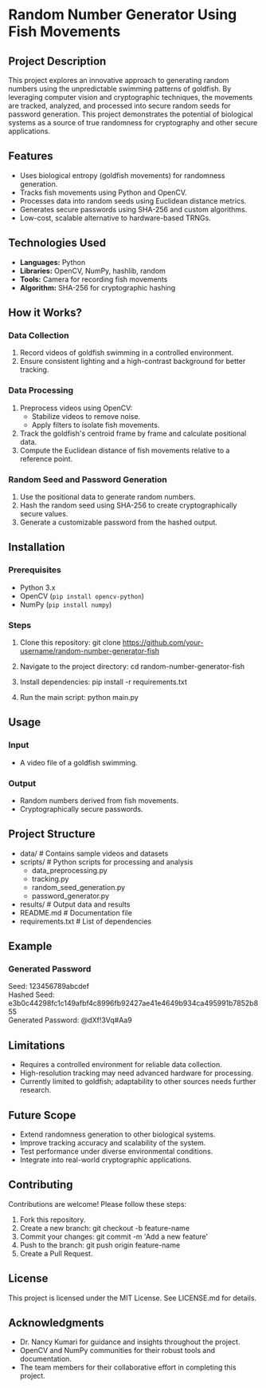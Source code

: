# Random Number Generator Using Fish Movements

## Project Description
This project explores an innovative approach to generating random numbers using the unpredictable swimming patterns of goldfish. By leveraging computer vision and cryptographic techniques, the movements are tracked, analyzed, and processed into secure random seeds for password generation. This project demonstrates the potential of biological systems as a source of true randomness for cryptography and other secure applications.

## Features
- Uses biological entropy (goldfish movements) for randomness generation.
- Tracks fish movements using Python and OpenCV.
- Processes data into random seeds using Euclidean distance metrics.
- Generates secure passwords using SHA-256 and custom algorithms.
- Low-cost, scalable alternative to hardware-based TRNGs.

## Technologies Used
- **Languages:** Python
- **Libraries:** OpenCV, NumPy, hashlib, random
- **Tools:** Camera for recording fish movements
- **Algorithm:** SHA-256 for cryptographic hashing

## How it Works?
### Data Collection
1. Record videos of goldfish swimming in a controlled environment.
2. Ensure consistent lighting and a high-contrast background for better tracking.

### Data Processing
1. Preprocess videos using OpenCV:
   - Stabilize videos to remove noise.
   - Apply filters to isolate fish movements.
2. Track the goldfish's centroid frame by frame and calculate positional data.
3. Compute the Euclidean distance of fish movements relative to a reference point.

### Random Seed and Password Generation
1. Use the positional data to generate random numbers.
2. Hash the random seed using SHA-256 to create cryptographically secure values.
3. Generate a customizable password from the hashed output.

## Installation
### Prerequisites 
- Python 3.x
- OpenCV (`pip install opencv-python`)
- NumPy (`pip install numpy`)

### Steps
1. Clone this repository:
   git clone https://github.com/your-username/random-number-generator-fish

2. Navigate to the project directory:
   cd random-number-generator-fish

3. Install dependencies:
   pip install -r requirements.txt

4. Run the main script:
   python main.py

## Usage
### Input
- A video file of a goldfish swimming.

### Output
- Random numbers derived from fish movements.
- Cryptographically secure passwords.

## Project Structure
- data/                 # Contains sample videos and datasets
- scripts/              # Python scripts for processing and analysis
   - data_preprocessing.py
   - tracking.py
   - random_seed_generation.py
   - password_generator.py
- results/              # Output data and results
- README.md             # Documentation file
- requirements.txt      # List of dependencies

## Example
### Generated Password
Seed: 123456789abcdef  
Hashed Seed: e3b0c44298fc1c149afbf4c8996fb92427ae41e4649b934ca495991b7852b855  
Generated Password: @dXf!3Vq#Aa9  

## Limitations
- Requires a controlled environment for reliable data collection.
- High-resolution tracking may need advanced hardware for processing.
- Currently limited to goldfish; adaptability to other sources needs further research.

## Future Scope
- Extend randomness generation to other biological systems.
- Improve tracking accuracy and scalability of the system.
- Test performance under diverse environmental conditions.
- Integrate into real-world cryptographic applications.

## Contributing
Contributions are welcome! Please follow these steps:
1. Fork this repository.
2. Create a new branch:
   git checkout -b feature-name
3. Commit your changes:
   git commit -m 'Add a new feature'
4. Push to the branch:
   git push origin feature-name
5. Create a Pull Request.

## License
This project is licensed under the MIT License. See LICENSE.md for details.

## Acknowledgments
- Dr. Nancy Kumari for guidance and insights throughout the project.
- OpenCV and NumPy communities for their robust tools and documentation.
- The team members for their collaborative effort in completing this project.
